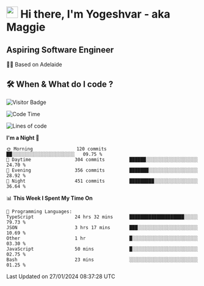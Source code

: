 <h1><img src="https://emojis.slackmojis.com/emojis/images/1531849430/4246/blob-sunglasses.gif?1531849430" width="30"/> Hi there, I'm Yogeshvar - aka Maggie</h1>

## Aspiring Software Engineer
🏂🏻  Based on Adelaide 

## 🛠 When & What do I code ?  

![Visitor Badge](https://visitor-badge.feriirawann.repl.co?username=yogeshvar&repo=yogeshvar&label=Visitors&style=plastic&color=%23457BFF&contentType=svg)

<!--START_SECTION:waka-->
![Code Time](http://img.shields.io/badge/Code%20Time-2%2C640%20hrs%2015%20mins-blue)

![Lines of code](https://img.shields.io/badge/From%20Hello%20World%20I%27ve%20Written-4.1%20million%20lines%20of%20code-blue)

**I'm a Night 🦉** 

```text
🌞 Morning                120 commits         ██░░░░░░░░░░░░░░░░░░░░░░░   09.75 % 
🌆 Daytime                304 commits         ██████░░░░░░░░░░░░░░░░░░░   24.70 % 
🌃 Evening                356 commits         ███████░░░░░░░░░░░░░░░░░░   28.92 % 
🌙 Night                  451 commits         █████████░░░░░░░░░░░░░░░░   36.64 % 
```


📊 **This Week I Spent My Time On** 

```text
💬 Programming Languages: 
TypeScript               24 hrs 32 mins      ████████████████████░░░░░   79.73 % 
JSON                     3 hrs 17 mins       ███░░░░░░░░░░░░░░░░░░░░░░   10.69 % 
Other                    1 hr                █░░░░░░░░░░░░░░░░░░░░░░░░   03.30 % 
JavaScript               50 mins             █░░░░░░░░░░░░░░░░░░░░░░░░   02.75 % 
Bash                     23 mins             ░░░░░░░░░░░░░░░░░░░░░░░░░   01.25 % 
```


 Last Updated on 27/01/2024 08:37:28 UTC
<!--END_SECTION:waka-->
